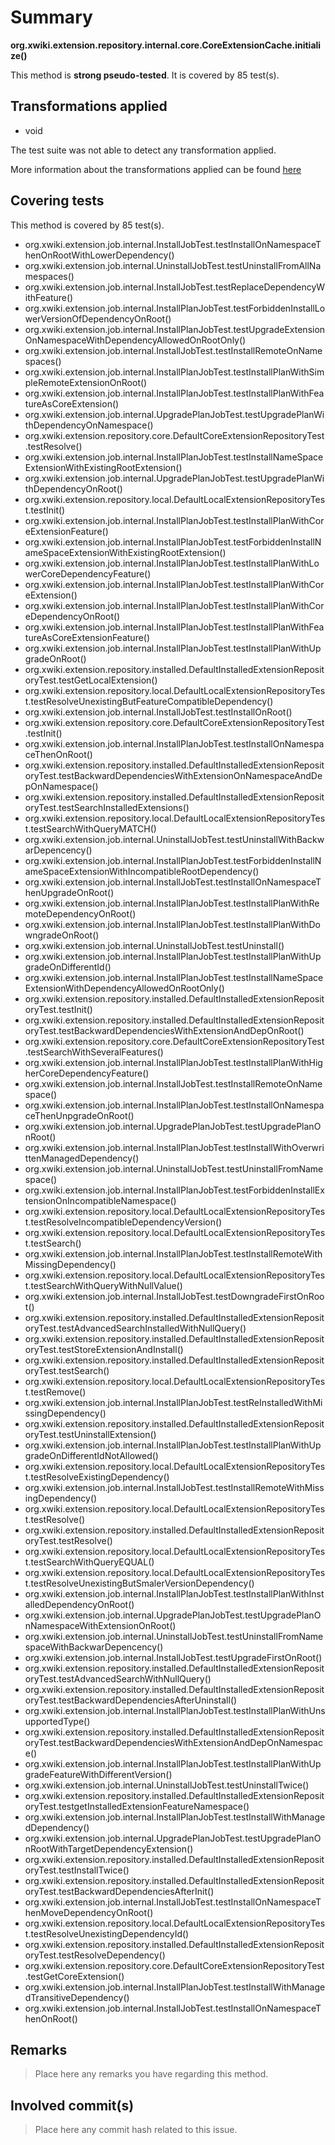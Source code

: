 # Summary
**org.xwiki.extension.repository.internal.core.CoreExtensionCache.initialize()**

This method is **strong pseudo-tested**.
It is covered by 85 test(s). 


## Transformations applied

- void


The test suite was not able to detect any transformation applied.

More information about the transformations applied can be found [here](https://github.com/STAMP-project/pitest-descartes)

## Covering tests
This method is covered by 85 test(s).
* org.xwiki.extension.job.internal.InstallJobTest.testInstallOnNamespaceThenOnRootWithLowerDependency()
* org.xwiki.extension.job.internal.UninstallJobTest.testUninstallFromAllNamespaces()
* org.xwiki.extension.job.internal.InstallJobTest.testReplaceDependencyWithFeature()
* org.xwiki.extension.job.internal.InstallPlanJobTest.testForbiddenInstallLowerVersionOfDependencyOnRoot()
* org.xwiki.extension.job.internal.InstallPlanJobTest.testUpgradeExtensionOnNamespaceWithDependencyAllowedOnRootOnly()
* org.xwiki.extension.job.internal.InstallJobTest.testInstallRemoteOnNamespaces()
* org.xwiki.extension.job.internal.InstallPlanJobTest.testInstallPlanWithSimpleRemoteExtensionOnRoot()
* org.xwiki.extension.job.internal.InstallPlanJobTest.testInstallPlanWithFeatureAsCoreExtension()
* org.xwiki.extension.job.internal.UpgradePlanJobTest.testUpgradePlanWithDependencyOnNamespace()
* org.xwiki.extension.repository.core.DefaultCoreExtensionRepositoryTest.testResolve()
* org.xwiki.extension.job.internal.InstallPlanJobTest.testInstallNameSpaceExtensionWithExistingRootExtension()
* org.xwiki.extension.job.internal.UpgradePlanJobTest.testUpgradePlanWithDependencyOnRoot()
* org.xwiki.extension.repository.local.DefaultLocalExtensionRepositoryTest.testInit()
* org.xwiki.extension.job.internal.InstallPlanJobTest.testInstallPlanWithCoreExtensionFeature()
* org.xwiki.extension.job.internal.InstallPlanJobTest.testForbiddenInstallNameSpaceExtensionWithExistingRootExtension()
* org.xwiki.extension.job.internal.InstallPlanJobTest.testInstallPlanWithLowerCoreDependencyFeature()
* org.xwiki.extension.job.internal.InstallPlanJobTest.testInstallPlanWithCoreExtension()
* org.xwiki.extension.job.internal.InstallPlanJobTest.testInstallPlanWithCoreDependencyOnRoot()
* org.xwiki.extension.job.internal.InstallPlanJobTest.testInstallPlanWithFeatureAsCoreExtensionFeature()
* org.xwiki.extension.job.internal.InstallPlanJobTest.testInstallPlanWithUpgradeOnRoot()
* org.xwiki.extension.repository.installed.DefaultInstalledExtensionRepositoryTest.testGetLocalExtension()
* org.xwiki.extension.repository.local.DefaultLocalExtensionRepositoryTest.testResolveUnexistingButFeatureCompatibleDependency()
* org.xwiki.extension.job.internal.InstallJobTest.testInstallOnRoot()
* org.xwiki.extension.repository.core.DefaultCoreExtensionRepositoryTest.testInit()
* org.xwiki.extension.job.internal.InstallPlanJobTest.testInstallOnNamespaceThenOnRoot()
* org.xwiki.extension.repository.installed.DefaultInstalledExtensionRepositoryTest.testBackwardDependenciesWithExtensionOnNamespaceAndDepOnNamespace()
* org.xwiki.extension.repository.installed.DefaultInstalledExtensionRepositoryTest.testSearchInstalledExtensions()
* org.xwiki.extension.repository.local.DefaultLocalExtensionRepositoryTest.testSearchWithQueryMATCH()
* org.xwiki.extension.job.internal.UninstallJobTest.testUninstallWithBackwarDepencency()
* org.xwiki.extension.job.internal.InstallPlanJobTest.testForbiddenInstallNameSpaceExtensionWithIncompatibleRootDependency()
* org.xwiki.extension.job.internal.InstallJobTest.testInstallOnNamespaceThenUpgradeOnRoot()
* org.xwiki.extension.job.internal.InstallPlanJobTest.testInstallPlanWithRemoteDependencyOnRoot()
* org.xwiki.extension.job.internal.InstallPlanJobTest.testInstallPlanWithDowngradeOnRoot()
* org.xwiki.extension.job.internal.UninstallJobTest.testUninstall()
* org.xwiki.extension.job.internal.InstallPlanJobTest.testInstallPlanWithUpgradeOnDifferentId()
* org.xwiki.extension.job.internal.InstallPlanJobTest.testInstallNameSpaceExtensionWithDependencyAllowedOnRootOnly()
* org.xwiki.extension.repository.installed.DefaultInstalledExtensionRepositoryTest.testInit()
* org.xwiki.extension.repository.installed.DefaultInstalledExtensionRepositoryTest.testBackwardDependenciesWithExtensionAndDepOnRoot()
* org.xwiki.extension.repository.core.DefaultCoreExtensionRepositoryTest.testSearchWithSeveralFeatures()
* org.xwiki.extension.job.internal.InstallPlanJobTest.testInstallPlanWithHigherCoreDependencyFeature()
* org.xwiki.extension.job.internal.InstallJobTest.testInstallRemoteOnNamespace()
* org.xwiki.extension.job.internal.InstallPlanJobTest.testInstallOnNamespaceThenUnpgradeOnRoot()
* org.xwiki.extension.job.internal.UpgradePlanJobTest.testUpgradePlanOnRoot()
* org.xwiki.extension.job.internal.InstallPlanJobTest.testInstallWithOverwrittenManagedDependency()
* org.xwiki.extension.job.internal.UninstallJobTest.testUninstallFromNamespace()
* org.xwiki.extension.job.internal.InstallPlanJobTest.testForbiddenInstallExtensionOnIncompatibleNamespace()
* org.xwiki.extension.repository.local.DefaultLocalExtensionRepositoryTest.testResolveIncompatibleDependencyVersion()
* org.xwiki.extension.repository.local.DefaultLocalExtensionRepositoryTest.testSearch()
* org.xwiki.extension.job.internal.InstallPlanJobTest.testInstallRemoteWithMissingDependency()
* org.xwiki.extension.repository.local.DefaultLocalExtensionRepositoryTest.testSearchWithQueryWithNullValue()
* org.xwiki.extension.job.internal.InstallJobTest.testDowngradeFirstOnRoot()
* org.xwiki.extension.repository.installed.DefaultInstalledExtensionRepositoryTest.testAdvancedSearchInstalledWithNullQuery()
* org.xwiki.extension.repository.installed.DefaultInstalledExtensionRepositoryTest.testStoreExtensionAndInstall()
* org.xwiki.extension.repository.installed.DefaultInstalledExtensionRepositoryTest.testSearch()
* org.xwiki.extension.repository.local.DefaultLocalExtensionRepositoryTest.testRemove()
* org.xwiki.extension.job.internal.InstallPlanJobTest.testReInstalledWithMissingDependency()
* org.xwiki.extension.repository.installed.DefaultInstalledExtensionRepositoryTest.testUninstallExtension()
* org.xwiki.extension.job.internal.InstallPlanJobTest.testInstallPlanWithUpgradeOnDifferentIdNotAllowed()
* org.xwiki.extension.repository.local.DefaultLocalExtensionRepositoryTest.testResolveExistingDependency()
* org.xwiki.extension.job.internal.InstallJobTest.testInstallRemoteWithMissingDependency()
* org.xwiki.extension.repository.local.DefaultLocalExtensionRepositoryTest.testResolve()
* org.xwiki.extension.repository.installed.DefaultInstalledExtensionRepositoryTest.testResolve()
* org.xwiki.extension.repository.local.DefaultLocalExtensionRepositoryTest.testSearchWithQueryEQUAL()
* org.xwiki.extension.repository.local.DefaultLocalExtensionRepositoryTest.testResolveUnexistingButSmalerVersionDependency()
* org.xwiki.extension.job.internal.InstallPlanJobTest.testInstallPlanWithInstalledDependencyOnRoot()
* org.xwiki.extension.job.internal.UpgradePlanJobTest.testUpgradePlanOnNamespaceWithExtensionOnRoot()
* org.xwiki.extension.job.internal.UninstallJobTest.testUninstallFromNamespaceWithBackwarDepencency()
* org.xwiki.extension.job.internal.InstallJobTest.testUpgradeFirstOnRoot()
* org.xwiki.extension.repository.installed.DefaultInstalledExtensionRepositoryTest.testAdvancedSearchWithNullQuery()
* org.xwiki.extension.repository.installed.DefaultInstalledExtensionRepositoryTest.testBackwardDependenciesAfterUninstall()
* org.xwiki.extension.job.internal.InstallPlanJobTest.testInstallPlanWithUnsupportedType()
* org.xwiki.extension.repository.installed.DefaultInstalledExtensionRepositoryTest.testBackwardDependenciesWithExtensionAndDepOnNamespace()
* org.xwiki.extension.job.internal.InstallPlanJobTest.testInstallPlanWithUpgradeFeatureWithDifferentVersion()
* org.xwiki.extension.job.internal.UninstallJobTest.testUninstallTwice()
* org.xwiki.extension.repository.installed.DefaultInstalledExtensionRepositoryTest.testgetInstalledExtensionFeatureNamespace()
* org.xwiki.extension.job.internal.InstallPlanJobTest.testInstallWithManagedDependency()
* org.xwiki.extension.job.internal.UpgradePlanJobTest.testUpgradePlanOnRootWithTargetDependencyExtension()
* org.xwiki.extension.repository.installed.DefaultInstalledExtensionRepositoryTest.testInstallTwice()
* org.xwiki.extension.repository.installed.DefaultInstalledExtensionRepositoryTest.testBackwardDependenciesAfterInit()
* org.xwiki.extension.job.internal.InstallJobTest.testInstallOnNamespaceThenMoveDependencyOnRoot()
* org.xwiki.extension.repository.local.DefaultLocalExtensionRepositoryTest.testResolveUnexistingDependencyId()
* org.xwiki.extension.repository.installed.DefaultInstalledExtensionRepositoryTest.testResolveDependency()
* org.xwiki.extension.repository.core.DefaultCoreExtensionRepositoryTest.testGetCoreExtension()
* org.xwiki.extension.job.internal.InstallPlanJobTest.testInstallWithManagedTransitiveDependency()
* org.xwiki.extension.job.internal.InstallJobTest.testInstallOnNamespaceThenOnRoot()


## Remarks
> Place here any remarks you have regarding this method.

## Involved commit(s)

> Place here any commit hash related to this issue.

